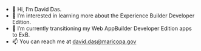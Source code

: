 - 👋 Hi, I’m David Das.
- 👀 I’m interested in learning more about the Experience Builder Developer Edition.
- 🌱 I’m currently transitioning my Web AppBuilder Developer Edition apps to ExB.
- 📫 You can reach me at david.das@maricopa.gov

<!---
DavidDas2/DavidDas2 is a ✨ special ✨ repository because its `README.md` (this file) appears on your GitHub profile.
You can click the Preview link to take a look at your changes.
--->
